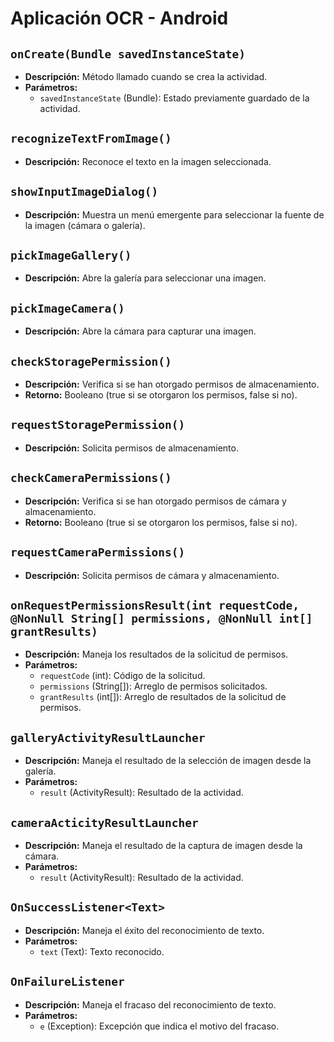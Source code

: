 # Aplicación OCR - Android

## `onCreate(Bundle savedInstanceState)`
- **Descripción:** Método llamado cuando se crea la actividad.
- **Parámetros:**
  - `savedInstanceState` (Bundle): Estado previamente guardado de la actividad.

## `recognizeTextFromImage()`
- **Descripción:** Reconoce el texto en la imagen seleccionada.

## `showInputImageDialog()`
- **Descripción:** Muestra un menú emergente para seleccionar la fuente de la imagen (cámara o galería).

## `pickImageGallery()`
- **Descripción:** Abre la galería para seleccionar una imagen.

## `pickImageCamera()`
- **Descripción:** Abre la cámara para capturar una imagen.

## `checkStoragePermission()`
- **Descripción:** Verifica si se han otorgado permisos de almacenamiento.
- **Retorno:** Booleano (true si se otorgaron los permisos, false si no).

## `requestStoragePermission()`
- **Descripción:** Solicita permisos de almacenamiento.

## `checkCameraPermissions()`
- **Descripción:** Verifica si se han otorgado permisos de cámara y almacenamiento.
- **Retorno:** Booleano (true si se otorgaron los permisos, false si no).

## `requestCameraPermissions()`
- **Descripción:** Solicita permisos de cámara y almacenamiento.

## `onRequestPermissionsResult(int requestCode, @NonNull String[] permissions, @NonNull int[] grantResults)`
- **Descripción:** Maneja los resultados de la solicitud de permisos.
- **Parámetros:**
  - `requestCode` (int): Código de la solicitud.
  - `permissions` (String[]): Arreglo de permisos solicitados.
  - `grantResults` (int[]): Arreglo de resultados de la solicitud de permisos.

## `galleryActivityResultLauncher`
- **Descripción:** Maneja el resultado de la selección de imagen desde la galería.
- **Parámetros:**
  - `result` (ActivityResult): Resultado de la actividad.

## `cameraActicityResultLauncher`
- **Descripción:** Maneja el resultado de la captura de imagen desde la cámara.
- **Parámetros:**
  - `result` (ActivityResult): Resultado de la actividad.

## `OnSuccessListener<Text>`
- **Descripción:** Maneja el éxito del reconocimiento de texto.
- **Parámetros:**
  - `text` (Text): Texto reconocido.

## `OnFailureListener`
- **Descripción:** Maneja el fracaso del reconocimiento de texto.
- **Parámetros:**
  - `e` (Exception): Excepción que indica el motivo del fracaso.


